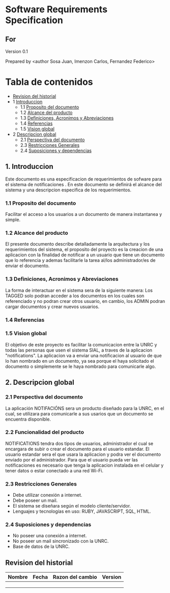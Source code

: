 # Software Requirements Specification
## For <notifications>

Version 0.1

Prepared by <author Sosa Juan, Imenzon Carlos, Fernandez Federico>

<organization>  
	
<date created> 

Tabla de contenidos
=================
* [Revision del historial](#revision-del-historial)
* 1 [Introduccion](#1-introduccion)
  * 1.1 [Proposito del documento](#11-Proposito-del-documento)
  * 1.2 [Alcance del producto](#12-Alcance-del-producto)
  * 1.3 [Definiciones, Acronimos y Abreviaciones](#13-definiciones-acronimos-y-abreviaciones)
  * 1.4 [Referencias](#14-referencias) 
  * 1.5 [Vision global](#15-vision-global)
* 2 [Descripcion global](#2-descripcion-global)
  * 2.1 [Perspectiva del documento](#21-perspectiva-del-producto)
  * 2.3 [Restricciones Generales](#23-restricciones-generales)
  * 2.4 [Suposiciones y dependencias](#24-suposiciones-y-dependencias)




## 1. Introduccion
Este documento es una especificacion de requerimientos de sofware para el sistema de notificaciones . En este documento se definirá el alcance del sistema y una descripcion especifica de los requerimientos.

### 1.1 Proposito del documento
Facilitar el acceso a los usuarios a un documento de manera instantanea y simple.

### 1.2 Alcance del producto
El presente documento describe detalladamente la arquitectura y los requerimientos del sistema, el proposito del proyecto es la creacion de una aplicacion con la finalidad de notificar a un usuario que tiene un documento que lo referencia y
ademas facilitarle la tarea al/los administrador/es de enviar el documento.

### 1.3 Definiciones, Acronimos y Abreviaciones
La forma de interactuar en el sistema sera de la siguiente manera:
Los TAGGED solo podran acceder a los documentos en los cuales son referenciado y no podran crear otros usuario, en cambio, los ADMIN podran cargar documentos y crear nuevos usuarios.

### 1.4 Referencias

### 1.5 Vision global
El objetivo de este proyecto es facilitar la comunicacion entre la UNRC y todas las personas que usen el sistema SIAL, a traves de la aplicacion "notifications". La aplicacion va a enviar una notificacion al usuario de que lo han nombrado en un documento, ya sea porque el haya solicitado el documento o simplemente se le haya nombrado para comunicarle algo.

## 2. Descripcion global

### 2.1 Perspectiva del documento
La aplicación NOTIFACIÓNS sera un producto diseñado para la UNRC, en el cual, se utilizara para comunicarle a sus usarios que un documento se encuentra disponible. 

### 2.2 Funcionalidad del producto
NOTIFICATIONS tendra dos tipos de usuarios, administrador el cual se encargara de subir o crear el documento para el usuario estandar.
El usuario estandar sera el que usara la aplicacion y podra ver el documento enviado por el administrador. Para que el usuario pueda 
ver las notificaciones es necesario que tenga la aplicacion instalada en el celular y tener datos o estar conectado a una red Wi-Fi.

### 2.3 Restricciones Generales
* Debe utilizar conexión a internet.
* Debe poseer un mail.
* El sistema se diseñara según el modelo cliente/servidor.
* Lenguajes y tecnologías en uso: RUBY, JAVASCRIPT, SQL, HTML.

### 2.4 Suposiciones y dependencias
* No poseer una conexión a internet.
* No poseer un mail sincronizado con la UNRC.
* Base de datos de la UNRC.



## Revision del historial
| Nombre | Fecha   | Razon del cambio    | Version   |
| -------| ------- | ------------------- | --------- |
|        |         |                     |           |
|        |         |                     |           |
|        |         |                     |           |